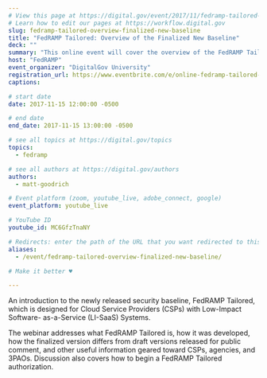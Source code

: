 ```yaml
---
# View this page at https://digital.gov/event/2017/11/fedramp-tailored-overview-finalized-new-baseline
# Learn how to edit our pages at https://workflow.digital.gov
slug: fedramp-tailored-overview-finalized-new-baseline
title: "FedRAMP Tailored: Overview of the Finalized New Baseline"
deck: ""
summary: "This online event will cover the overview of the FedRAMP Tailored Baseline for Cloud Service Providers (CSPs) with Low-Impact Software-as-a-Service (LI-SaaS) Systems."
host: "FedRAMP"
event_organizer: "DigitalGov University"
registration_url: https://www.eventbrite.com/e/online-fedramp-tailored-overview-of-the-finalized-new-baseline-registration-39406911132
captions: 

# start date
date: 2017-11-15 12:00:00 -0500

# end date
end_date: 2017-11-15 13:00:00 -0500

# see all topics at https://digital.gov/topics
topics: 
  - fedramp

# see all authors at https://digital.gov/authors
authors: 
  - matt-goodrich

# Event platform (zoom, youtube_live, adobe_connect, google)
event_platform: youtube_live

# YouTube ID
youtube_id: MC6GfzTnaNY

# Redirects: enter the path of the URL that you want redirected to this page
aliases: 
  - /event/fedramp-tailored-overview-finalized-new-baseline/

# Make it better ♥

---
```


An introduction to the newly released security baseline, FedRAMP Tailored, which is designed for Cloud Service Providers (CSPs) with Low-Impact Software- as-a-Service (LI-SaaS) Systems. 

The webinar addresses what FedRAMP Tailored is, how it was developed, how the finalized version differs from draft versions released for public comment, and other useful information geared toward CSPs, agencies, and 3PAOs. Discussion also covers how to begin a FedRAMP Tailored authorization.
